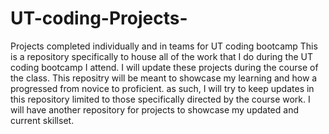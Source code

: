 # UT-coding-Projects-
Projects completed individually and in teams for UT coding bootcamp
This is a repository specifically to house all of the work that I do during the UT coding bootcamp I attend. I will update these projects during the course of the class. This repositry will be meant to showcase my learning and how a progressed from novice to proficient. as such, I will try to keep updates in this repository limited to those specifically directed by the course work. I will have another repository for projects to showcase my updated and current skillset. 

